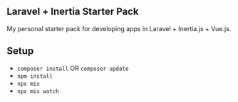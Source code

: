 ## Laravel + Inertia Starter Pack

My personal starter pack for developing apps in Laravel + Inertia.js + Vue.js.

## Setup

- `composer install` OR `composer update`
- `npm install`
- `npx mix`
- `npx mix watch`

